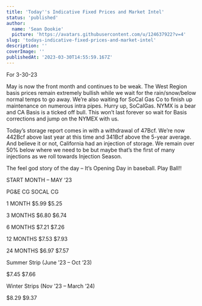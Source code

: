 ```yaml
---
title: 'Today''s Indicative Fixed Prices and Market Intel'
status: 'published'
author:
  name: 'Sean Dookie'
  picture: 'https://avatars.githubusercontent.com/u/124637922?v=4'
slug: 'todays-indicative-fixed-prices-and-market-intel'
description: ''
coverImage: ''
publishedAt: '2023-03-30T14:55:59.167Z'
---
```


For 3-30-23

May is now the front month and continues to be weak. The West Region basis prices remain extremely bullish while we wait for the rain/snow/below normal temps to go away. We’re also waiting for SoCal Gas Co to finish up maintenance on numerous intra pipes. Hurry up, SoCalGas. NYMX is a bear and CA Basis is a ticked off bull. This won’t last forever so wait for Basis corrections and jump on the NYMEX with us.

Today’s storage report comes in with a withdrawal of 47Bcf. We’re now 442Bcf above last year at this time and 341Bcf above the 5-year average. And believe it or not, California had an injection of storage. We remain over 50% below where we need to be but maybe that’s the first of many injections as we roll towards Injection Season.

The feel god story of the day – It’s Opening Day in baseball. Play Ball!!

START MONTH – MAY ‘23

PG&E CG SOCAL CG

1 MONTH $5.99 $5.25

3 MONTHS $6.80 $6.74

6 MONTHS $7.21 $7.26

12 MONTHS $7.53 $7.93

24 MONTHS $6.97 $7.57

Summer Strip (June ’23 – Oct ‘23)

$7.45 $7.66

Winter Strips (Nov ’23 – March ‘24)

$8.29 $9.37


